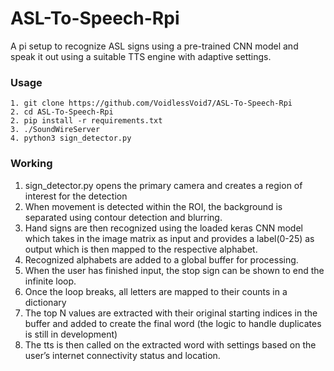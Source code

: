 # ASL-To-Speech-Rpi

A pi setup to recognize ASL signs using a pre-trained CNN model and speak it out using a suitable TTS engine with adaptive settings.

### Usage

```
1. git clone https://github.com/VoidlessVoid7/ASL-To-Speech-Rpi
2. cd ASL-To-Speech-Rpi
2. pip install -r requirements.txt
3. ./SoundWireServer
4. python3 sign_detector.py
```

### Working
1. sign_detector.py opens the primary camera and creates a region of interest for the detection
2. When movement is detected within the ROI, the background is separated using contour detection and blurring.
3. Hand signs are then recognized using the loaded keras CNN model which takes in the image matrix as input and provides a label(0-25) as output which is then mapped to the respective alphabet.
4. Recognized alphabets are added to a global buffer for processing.
5. When the user has finished input, the stop sign can be shown to end the infinite loop.
6. Once the loop breaks, all letters are mapped to their counts in a dictionary
7. The top N values are extracted with their original starting indices in the buffer and added to create the final word (the logic to handle duplicates is still in development) 
8. The tts is then called on the extracted word with settings based on the user’s internet connectivity status and location.  
